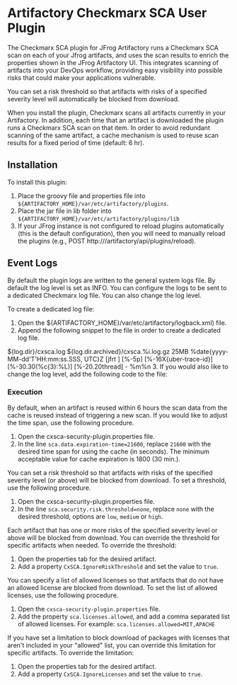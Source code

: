Artifactory Checkmarx SCA User Plugin
=============================================

The Checkmarx SCA plugin for JFrog Artifactory runs a Checkmarx SCA scan on each of your Jfrog artifacts, and uses the scan results to enrich the properties shown in the JFrog Artifactory UI. This integrates scanning of artifacts into your DevOps workflow, providing easy visibility into possible risks that could make your applications vulnerable.

You can set a risk threshold so that artifacts with risks of a specified severity level will automatically be blocked from download.

When you install the plugin, Checkmarx scans all artifacts currently in your Artifactory. In addition, each time that an artifact is downloaded the plugin runs a Checkmarx SCA scan on that item. In order to avoid redundant scanning of the same artifact, a cache mechanism is used to reuse scan results for a fixed period of time (default: 6 hr).

Installation
------------

To install this plugin:

1. Place the groovy file and properties file into 
   `${ARTIFACTORY_HOME}/var/etc/artifactory/plugins`.   
2. Place the jar file in lib folder into 
	`${ARTIFACTORY_HOME}/var/etc/artifactory/plugins/lib`
3. If your JFrog instance is not configured to reload plugins automatically (this is the default configuration), then you will need to manually reload the plugins (e.g., POST http://<JFrogURL>/artifactory/api/plugins/reload).
 

Event Logs
--------

By default the plugin logs are written to the general system logs file. By default the log level is set as INFO.
You can configure the logs to be sent to a dedicated Checkmarx log file. You can also change the log level.

To create a dedicated log file:
1. Open the ${ARTIFACTORY_HOME}/var/etc/artifactory/logback.xml) file.
2. Append the following snippet to the file in order to create a dedicated log file.
<appender name="CXSCA" class="ch.qos.logback.core.rolling.RollingFileAppender">
  <File>${log.dir}/cxsca.log</File>

  <rollingPolicy class="org.jfrog.common.logging.logback.rolling.FixedWindowWithDateRollingPolicy">
    <FileNamePattern>${log.dir.archived}/cxsca.%i.log.gz</FileNamePattern>
  </rollingPolicy>

  <triggeringPolicy class="org.jfrog.common.logging.logback.triggering.SizeAndIntervalTriggeringPolicy">
    <MaxFileSize>25MB</MaxFileSize>
  </triggeringPolicy>

  <encoder class="ch.qos.logback.core.encoder.LayoutWrappingEncoder">
    <layout class="org.jfrog.common.logging.logback.layout.BackTracePatternLayout">   
      <pattern>%date{yyyy-MM-dd'T'HH:mm:ss.SSS, UTC}Z [jfrt ] [%-5p] [%-16X{uber-trace-id}] [%-30.30(%c{3}:%L)] [%-20.20thread] - %m%n</pattern>
    </layout>
  </encoder>
</appender>
3. If you would also like to change the log level, add the following code to the file:
<logger name="com.checkmarx.sca.cxsca-security-plugin" additivity="false" level="DEBUG">
  <appender-ref ref="CXSCA"/>
</logger>
	  
### Execution ###
By default, when an artifact is reused within 6 hours the scan data from the cache is reused instead of triggering a new scan. If you would like to adjust the time span, use the following procedure.
1. Open the cxsca-security-plugin.properties file.
2. In the line `sca.data.expiration-time=21600`, replace `21600` with the desired time span for using the cache (in seconds).
The minimum acceptable value for cache expiration is 1800 (30 min.).

You can set a risk threshold so that artifacts with risks of the specified severity level (or above) will be blocked from download. To set a threshold, use the following procedure.
1. Open the cxsca-security-plugin.properties file.
2. In the line `sca.security.risk.threshold=none`, replace `none` with the desired threshold, options are `low`, `medium` or `high`.

Each artifact that has one or more risks of the specified severity level or above will be blocked from download. You can override the threshold for specific artifacts when needed.
To override the threshold:
1. Open the properties tab for the desired artifact.
2. Add a property `CxSCA.IgnoreRiskThreshold` and set the value to `true`.

You can specify a list of allowed licenses so that artifacts that do not have an allowed license are blocked from download. To set the list of allowed licenses, use the following procedure.
1. Open the `cxsca-security-plugin.properties` file.
2. Add the property `sca.licenses.allowed`, and add a comma separated list of allowed licenses. For example:
`sca.licenses.allowed=MIT,APACHE`

If you have set a limitation to block download of packages with licenses that aren't included in your "allowed" list, you can override this limitation for specific artifacts.
To override the limitation:
1. Open the properties tab for the desired artifact.
2. Add a property `CxSCA.IgnoreLicenses` and set the value to `true`.
